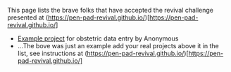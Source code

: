 This page lists the brave folks that have accepted the revival challenge presented at (https://pen-pad-revival.github.io/)[https://pen-pad-revival.github.io/]

* [Example project](./example-project) for obstetric data entry by Anonymous
* ...The bove was just an example add your real projects above it in the list, see instructions at (https://pen-pad-revival.github.io/)[https://pen-pad-revival.github.io/]
